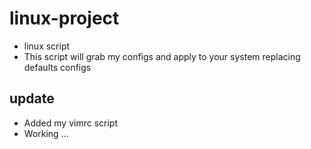 # linux-project
- linux script 
- This script will grab my configs and apply to your system replacing defaults configs

## update
- Added my vimrc script
- Working ...
